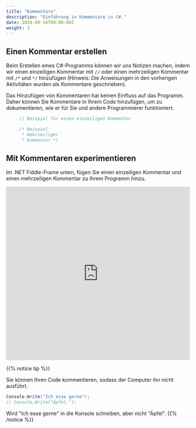 ```yaml
---
title: "Kommentare"
description: "Einführung in Kommentare in C#."
date: 2024-09-16T00:00:00Z
weight: 3
---
```


## Einen Kommentar erstellen

Beim Erstellen eines C#-Programms können wir uns Notizen machen, indem wir einen einzeiligen Kommentar mit `//` oder einen mehrzeiligen Kommentar mit `/*` und `*/` hinzufügen (Hinweis: Die Anweisungen in den vorherigen Aktivitäten wurden als Kommentare geschrieben).

Das Hinzufügen von Kommentaren hat keinen Einfluss auf das Programm. Daher können Sie Kommentare in Ihrem Code hinzufügen, um zu dokumentieren, wie er für Sie und andere Programmierer funktioniert.

```c#
     // Beispiel für einen einzeiligen Kommentar

     /* Beispiel
      * mehrzeiliger
      * Kommentar */
```

## Mit Kommentaren experimentieren

Im .NET Fiddle-Frame unten, fügen Sie einen einzeiligen Kommentar und einen mehrzeiligen Kommentar zu Ihrem Programm hinzu.

<iframe width="100%" height="475" src="https://dotnetfiddle.net/Widget/TTAhVm" frameborder="0"></iframe>

{{% notice tip %}}

Sie können Ihren Code kommentieren, sodass der Computer ihn nicht ausführt.

```c#
Console.Write("Ich esse gerne");
// Console.Write("Äpfel.");
```

Wird "Ich esse gerne" in die Konsole schreiben, aber nicht "Äpfel".
{{% /notice %}}